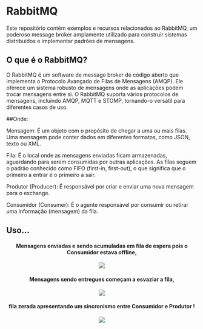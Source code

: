 # RabbitMQ

Este repositório contém exemplos e recursos relacionados ao RabbitMQ, um poderoso message broker amplamente utilizado para construir sistemas distribuídos e implementar padrões de mensagens.

## O que é o RabbitMQ?

O RabbitMQ é um software de message broker de código aberto que implementa o Protocolo Avançado de Filas de Mensagens (AMQP). Ele oferece um sistema robusto de mensagens onde as aplicações podem trocar mensagens entre si. O RabbitMQ suporta vários protocolos de mensagens, incluindo AMQP, MQTT e STOMP, tornando-o versátil para diferentes casos de uso.

##Onde:

Mensagem: É um objeto com o propósito de chegar a uma ou mais filas. Uma mensagem pode conter dados em diferentes formatos, como JSON, texto ou XML.

Fila: É o local onde as mensagens enviadas ficam armazenadas, aguardando para serem consumidas por outras aplicações. As filas seguem o padrão conhecido como FIFO (first-in, first-out), o que significa que o primeiro a entrar é o primeiro a sair.

Produtor (Producer): É responsável por criar e enviar uma nova mensagem para o exchange.

Consumidor (Consumer): É o agente responsável por consumir ou retirar uma informação (mensagem) da fila.

## Uso...
<div align="center">
  <h4>Mensagens enviadas e sendo acumuladas em fila de espera pois o Consumidor  estava offline,</h4>
  <img src="https://media.discordapp.net/attachments/1177172733554065428/1229181253597659238/image.png?ex=6671fbbf&is=6670aa3f&hm=c9e4e03c15acd98dfcbdb419f008cc860887411306afdb66b58941ef0b315893&=&format=webp&quality=lossless&width=1097&height=671">
</div>
<div align="center">
  <h4>Mensagens sendo entregues começam a esvaziar a fila,</h4>
  <img src="https://media.discordapp.net/attachments/1177172733554065428/1229181497148313641/image.png?ex=6671fbfa&is=6670aa7a&hm=18bb4971dbac12e9ed7ef4641b7bd8e9eb40c75d2c78b5144885bc10bb9b72ef&=&format=webp&quality=lossless&width=1440&height=584">
</div>
<div align="center">
  <h4>fila zerada apresentando um sincronismo entre Consumidor e Produtor !</h4>
  <img src="https://media.discordapp.net/attachments/1177172733554065428/1229181554455220224/image.png?ex=6671fc07&is=6670aa87&hm=dbe6f3b635e62ba1cba32c6ea8286aed4cdce4039348e439fae35089b43f90ab&=&format=webp&quality=lossless&width=1440&height=621">
</div>

